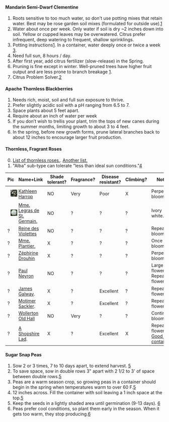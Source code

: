 #### Mandarin Semi-Dwarf Clementine
1. Roots sensitive to too much water, so don't use potting mixes that retain water. Best may be rose garden soil mixes (formulated for outside use).[1]
2. Water about once per week. Only water if soil is dry ~2 inches down into soil. Yellow or cupped leaves may be overwatered. Citrus prefer infrequent, deep watering to frequent, shallow sprinklings.
3. Potting instructions[1]. In a container, water deeply once or twice a week [3].
4. Need full sun, 8 hours / day.
5. After first year, add citrus fertilizer (slow-release) in the Spring.
6. Pruning is fine except in winter. Well-pruned trees have higher fruit output and are less prone to branch breakage [1].
7. Citrus Problem Solver.[2]

#### Apache Thornless Blackberries
1. Needs rich, moist, soil and full sun exposure to thrive. 
2. Prefer slightly acidic soil with a pH ranging from 6.5 to 7. 
3. Space plants about 5 feet apart.
4. Require about an inch of water per week
5. If you don’t wish to trellis your plant, trim the tops of new canes during the summer months, limiting growth to about 3 to 4 feet.
6. In the spring, before new growth forms, prune lateral branches back to about 12 inches to encourage larger fruit production.

#### Thornless, Fragrant Roses
0. [List of thornless roses.](https://www.heirloomroses.com/info/care/roses/thornless-roses/). [Another list.](https://www.davidaustinroses.com/us/specific-planting-situations/thornless-roses?mode=list)
0. "Alba" sub-type can tolerate "less than ideal sun conditions."[4]

|Pic|Name+Link|Shade tolerant?|Fragrance?|Disease resistant?|Climbing?|Notes|
|---|---|---|---|---|---|---|
|<img src="/src/img/roses/thornless-kathleen-harrop.png" alt="Kathleen Harrop roses" style="width: 400px; padding:10px"/>|[Kathleen Harrop](https://www.davidaustinroses.com/eu/kathleen-harrop)|NO|Very|Poor|X|Perpetual blooming.|
|<img src="/src/img/roses/thornless-mme-legras-de-st-germain.png" alt="Mme. Le Gras de St. Germain roses" style="width: 400px; padding:10px"/>|[Mme. Legras de St. Germain.](https://www.davidaustinroses.com/eu/mme-legras-de-st-germain)|NO|?|?|?|Ivory white.|
|?|[Reine des Violettes](https://www.heirloomroses.com/reine-des-violettes.html)|NO|?|?|?|Repeat blooming.|
|?|[Mme. Plantier.](https://www.roguevalleyroses.com/rose/mme-plantier)|X|?|?|?|Once blooming.|
|?|[Zéphirine Drouhin](https://www.heirloomroses.com/zephirine-drouhin.html)|X|?|?|?|Perpetual blooming.|
|?|[Paul Neyron](https://www.heirloomroses.com/roses/old-garden-roses/hybrid-perpetuals/paul-neyron.html)|NO|?|?|?|Large flowers. Repeat flowering.|
|?|[James Galway](https://www.davidaustinroses.com/us/james-galway-english-climbing-rose).|X|?|Excellent|?|Repeat flowering.
|?|[Motimer Sackler](https://www.davidaustinroses.com/us/mortimer-sackler-english-climbing-rose).|X|?|Excellent|?|Repeat flowering.|
|?|[Wollerton Old Hall](https://www.heirloomroses.com/wollerton-old-hall.html)|NO|Very|?|?|Continual blooming.|
|?|[A Shopshire Lad](https://www.heirloomroses.com/a-shropshire-lad.html).|X|?|Excellent|X|Repeat flowering. [Good in containers!](https://www.davidaustinroses.com/us/a-shropshire-lad-shrub-rose)|

#### Sugar Snap Peas
1. Sow 2 or 3 times, 7 to 10 days apart, to extend harvest. [5]
2. To save space, sow in double rows 3" apart with 2 1/2 to 3' of space between double rows.[5]
3. Peas are a warm season crop, so growing peas in a container should begin in the spring when temperatures warm to over 60 F.[5]
4. 12 inches across. Fill the container with soil leaving a 1 inch space at the top.[5]
5. Keep the seeds in a lightly shaded area until germination (9-13 days). [6]
6. Peas prefer cool conditions, so plant them early in the season. When it gets too warm, they stop producing.[6]

[1]:https://www.fourwindsgrowers.com/tips-and-advice/growing-dwarf-citrus/in-containers.html
[2]:https://www.fourwindsgrowers.com/tips-and-advice/problem-solver.html
[3]:https://www.fourwindsgrowers.com/growing-essentials/watering-guidelines.html
[4]:https://hedgerowrose.com/rose-gardening/2012/09/06/growing-madame-plantier-or-the-brides-rose/
[5]:https://www.gardeningknowhow.com/edible/vegetables/peas/grow-peas-in-containers.htm
[6]: https://www.thespruce.com/growing-peas-in-container-gardens-848242

